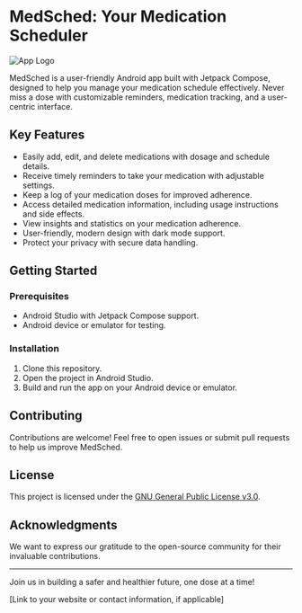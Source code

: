 # MedSched: Your Medication Scheduler

![App Logo](link-to-your-app-logo.png)

MedSched is a user-friendly Android app built with Jetpack Compose, designed to help you manage your medication schedule effectively. Never miss a dose with customizable reminders, medication tracking, and a user-centric interface.

## Key Features

- Easily add, edit, and delete medications with dosage and schedule details.
- Receive timely reminders to take your medication with adjustable settings.
- Keep a log of your medication doses for improved adherence.
- Access detailed medication information, including usage instructions and side effects.
- View insights and statistics on your medication adherence.
- User-friendly, modern design with dark mode support.
- Protect your privacy with secure data handling.

## Getting Started

### Prerequisites

- Android Studio with Jetpack Compose support.
- Android device or emulator for testing.

### Installation

1. Clone this repository.
2. Open the project in Android Studio.
3. Build and run the app on your Android device or emulator.

## Contributing

Contributions are welcome! Feel free to open issues or submit pull requests to help us improve MedSched.

## License

This project is licensed under the [GNU General Public License v3.0](https://github.com/ShadhinAfridi/medsched/blob/main/LICENSE).

## Acknowledgments

We want to express our gratitude to the open-source community for their invaluable contributions.

---

Join us in building a safer and healthier future, one dose at a time!

[Link to your website or contact information, if applicable]
